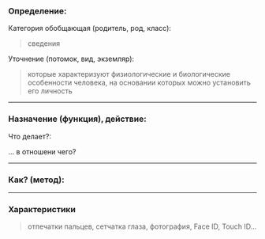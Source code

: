 ### Определение:
Категория обобщающая (родитель, род, класс):
>сведения

Уточнение (потомок, вид, экземляр):

>которые характеризуют физиологические и биологические особенности человека, на основании которых можно установить его личность
---
### Назначение (функция), действие:
Что делает?:
>

... в отношени чего?
>

---
### Как? (метод):
>

---
### Характеристики
>отпечатки пальцев, сетчатка глаза, фотография, Face ID, Touch ID...
